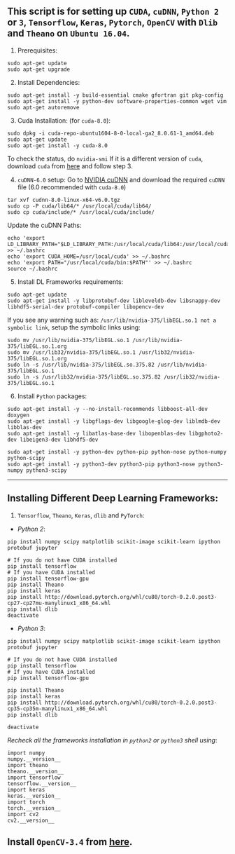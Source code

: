 ## This script is for setting up `CUDA`, `cuDNN`, `Python 2` or `3`, `Tensorflow`, `Keras`, `Pytorch`, `OpenCV` with `Dlib` and `Theano` on `Ubuntu 16.04`.

1. Prerequisites:
```
sudo apt-get update
sudo apt-get upgrade
```

2. Install Dependencies:
```
sudo apt-get install -y build-essential cmake gfortran git pkg-config 
sudo apt-get install -y python-dev software-properties-common wget vim
sudo apt-get autoremove
```

3. Cuda Installation: (for `cuda-8.0`):
```
sudo dpkg -i cuda-repo-ubuntu1604-8-0-local-ga2_8.0.61-1_amd64.deb
sudo apt-get update
sudo apt-get install -y cuda-8.0
```
To check the status, do `nvidia-smi`
If it is a different version of `cuda`, download `cuda` from [here](https://developer.nvidia.com/cuda-downloads) and follow step 3.

4. `cuDNN-6.0` setup:
Go to [NVIDIA cuDNN](https://developer.nvidia.com/rdp/cudnn-download) and download the required `cuDNN` file (6.0 recommended with `cuda-8.0`)
```
tar xvf cudnn-8.0-linux-x64-v6.0.tgz
sudo cp -P cuda/lib64/* /usr/local/cuda/lib64/
sudo cp cuda/include/* /usr/local/cuda/include/
```

Update the cuDNN Paths:
```
echo 'export LD_LIBRARY_PATH="$LD_LIBRARY_PATH:/usr/local/cuda/lib64:/usr/local/cuda/extras/CUPTI/lib64"' >> ~/.bashrc
echo 'export CUDA_HOME=/usr/local/cuda' >> ~/.bashrc
echo 'export PATH="/usr/local/cuda/bin:$PATH"' >> ~/.bashrc
source ~/.bashrc
```

5. Install DL Frameworks requirements:
```
sudo apt-get update
sudo apt-get install -y libprotobuf-dev libleveldb-dev libsnappy-dev libhdf5-serial-dev protobuf-compiler libopencv-dev
```

If you see any warning such as: `/usr/lib/nvidia-375/libEGL.so.1 not a symbolic link`, setup the symbolic links using:
```
sudo mv /usr/lib/nvidia-375/libEGL.so.1 /usr/lib/nvidia-375/libEGL.so.1.org
sudo mv /usr/lib32/nvidia-375/libEGL.so.1 /usr/lib32/nvidia-375/libEGL.so.1.org
sudo ln -s /usr/lib/nvidia-375/libEGL.so.375.82 /usr/lib/nvidia-375/libEGL.so.1
sudo ln -s /usr/lib32/nvidia-375/libEGL.so.375.82 /usr/lib32/nvidia-375/libEGL.so.1
```

6. Install `Python` packages:
```
sudo apt-get install -y --no-install-recommends libboost-all-dev doxygen
sudo apt-get install -y libgflags-dev libgoogle-glog-dev liblmdb-dev libblas-dev 
sudo apt-get install -y libatlas-base-dev libopenblas-dev libgphoto2-dev libeigen3-dev libhdf5-dev 
 
sudo apt-get install -y python-dev python-pip python-nose python-numpy python-scipy
sudo apt-get install -y python3-dev python3-pip python3-nose python3-numpy python3-scipy
```

***

## Installing Different Deep Learning Frameworks:
1. `Tensorflow`, `Theano`, `Keras`, `dlib` and `PyTorch`:
- *Python 2*:

```
pip install numpy scipy matplotlib scikit-image scikit-learn ipython protobuf jupyter
 
# If you do not have CUDA installed
pip install tensorflow
# If you have CUDA installed
pip install tensorflow-gpu 
pip install Theano 
pip install keras
pip install http://download.pytorch.org/whl/cu80/torch-0.2.0.post3-cp27-cp27mu-manylinux1_x86_64.whl
pip install dlib
deactivate
```

- *Python 3*:
``` 
pip install numpy scipy matplotlib scikit-image scikit-learn ipython protobuf jupyter
 
# If you do not have CUDA installed
pip install tensorflow
# If you have CUDA installed
pip install tensorflow-gpu 
 
pip install Theano 
pip install keras
pip install http://download.pytorch.org/whl/cu80/torch-0.2.0.post3-cp35-cp35m-manylinux1_x86_64.whl
pip install dlib
 
deactivate
```

*Recheck all the frameworks installation in `python2` or `python3` shell using*:
```
import numpy
numpy.__version__
import theano
theano.__version__
import tensorflow
tensorflow.__version__
import keras
keras.__version__
import torch
torch.__version__
import cv2
cv2.__version__
```

## Install `OpenCV-3.4` from [here](https://github.com/chahatdeep/ubuntu-for-robotics/blob/master/install_opencv.sh).
